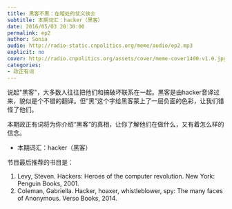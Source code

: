 ```yaml
---
title: 黑客不黑：在暗处的仗义侠士
subtitle: 本期词汇：hacker（黑客）
date: 2016/05/03 20:30:00
permalink: ep2
author: Sonia
audio: http://radio-static.cnpolitics.org/meme/audio/ep2.mp3
explicit: no
cover: http://radio.cnpolitics.org/assets/cover/meme-cover1400-v1.0.jpg
categories:
- 政正有词
---
```


说起"黑客"，大多数人往往把他们和搞破坏联系在一起。黑客是由hacker音译过来，貌似是个不错的翻译。但“黑”这个字给黑客蒙上了一层负面的色彩，让我们错怪了他们。

本期政正有词将为你介绍“黑客”的真相，让你了解他们在做什么，又有着怎么样的信念。

- 本期词汇：hacker（黑客）

节目最后推荐的书目是：

1. Levy, Steven. Hackers: Heroes of the computer revolution. New York: Penguin Books, 2001.
2. Coleman, Gabriella. Hacker, hoaxer, whistleblower, spy: The many faces of Anonymous. Verso Books, 2014.
